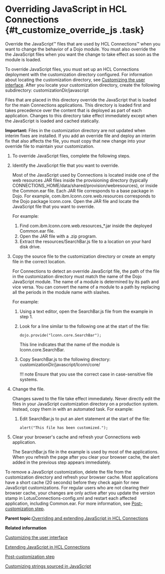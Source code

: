 # Overriding JavaScript in HCL Connections {#t_customize_override_js .task}

Override the JavaScript™ files that are used by HCL Connections™ when you want to change the behavior of a Dojo module. You must also override the the JavaScript files when you want the change to take effect as soon as the module is loaded.

To override JavaScript files, you must set up an HCL Connections deployment with the customization directory configured. For information about locating the customization directory, see [Customizing the user interface](t_admin_common_customize_main.md). After you locate your customization directory, create the following subdirectory: customizationDir/javascript

Files that are placed in this directory override the JavaScript that is loaded for the main Connections applications. This directory is loaded first and takes precedence over the content that is deployed as part of each application. Changes to this directory take effect immediately except when the JavaScript is loaded and cached statically.

**Important:** Files in the customization directory are not updated when interim fixes are installed. If you add an override file and deploy an interim fix that also affects the file, you must copy that new change into your override file to maintain your customization.

1.  To override JavaScript files, complete the following steps.
2.  Identify the JavaScript file that you want to override.

    Most of the JavaScript used by Connections is located inside one of the web resources JAR files inside the provisioning directory \(typically CONNECTIONS\_HOME/data/shared/provision/webresources\), or inside the Common.ear file. Each JAR file corresponds to a base package in Dojo. For example, com.ibm.lconn.core.web.resources corresponds to the Dojo package lconn.core. Open the JAR file and locate the JavaScript file that you want to override.

    For example:

    1.  Find com.ibm.lconn.core.web.resources\_\*.jar inside the deployed Common.ear file.
    2.  Open the JAR file with a .zip program.
    3.  Extract the resources/SearchBar.js file to a location on your hard disk drive.
3.  Copy the source file to the customization directory or create an empty file in the correct location.

    For Connections to detect an override JavaScript file, the path of the file in the customization directory must match the name of the Dojo JavaScript module. The name of a module is determined by its path and vice versa. You can convert the name of a module to a path by replacing all the periods in the module name with slashes.

    For example:

    1.  Using a text editor, open the SearchBar.js file from the example in step 1.
    2.  Look for a line similar to the following one at the start of the file:

        ```
        dojo.provide("lconn.core.SearchBar");
        ```

        This line indicates that the name of the module is lconn.core.SearchBar.

    3.  Copy SearchBar.js to the following directory: customizationDir/javascript/lconn/core/

        !!! note
    Ensure that you use the correct case in case-sensitive file systems.

4.  Change the file.

    Changes saved to the file take effect immediately. Never directly edit the files in your JavaScript customization directory on a production system. Instead, copy them in with an automated task. For example:

    1.  Edit SearchBar.js to put an alert statement at the start of the file:

        ```
        alert("This file has been customized.");
        ```

5.  Clear your browser's cache and refresh your Connections web application.

    The SearchBar.js file in the example is used by most of the applications. When you refresh the page after you clear your browser cache, the alert added in the previous step appears immediately.


To remove a JavaScript customization, delete the file from the customization directory and refresh your browser cache. Most applications have a short cache \(20 seconds\) before they check again for new JavaScript customizations. For regular users who are not clearing their browser cache, your changes are only active after you update the version stamp in LotusConnections-config.xml and restart each affected application, including Common.ear. For more information, see [Post-customization step](t_admin_common_customize_postreq.md).

**Parent topic:**[Overriding and extending JavaScript in HCL Connections](../customize/c_customize_javascript.md)

**Related information**  


[Customizing the user interface](../customize/t_admin_common_customize_main.md)

[Extending JavaScript in HCL Connections](../customize/t_customize_extend_js.md)

[Post-customization step](../customize/t_admin_common_customize_postreq.md)

[Customizing strings sourced in JavaScript](../customize/t_customize_strings_via_javascript.md)

